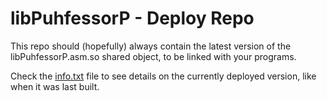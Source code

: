 
# libPuhfessorP - Deploy Repo

This repo should (hopefully) always contain the latest version of the libPuhfessorP.asm.so shared object, to be linked with your programs.

Check the [info.txt](info.txt) file to see details on the currently deployed version, like when it was last built.

